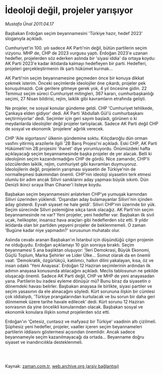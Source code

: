 # İdeoloji değil, projeler yarışıyor

*Mustafa Ünal 2011.04.17*

<td class="columnist-detail">
<p>Başbakan Erdoğan seçim beyannamesini 'Türkiye hazır, hedef 2023' sloganıyla açıkladı.</p>
<p>
<div id="haberMetinDiv">
<p>Cumhuriyet'in 100. yılı sadece AK Parti'nin değil, bütün partilerin seçim vizyonu. MHP de, CHP de 2023 vurgusu yaptı. Erdoğan 2023'e uzanan hedefler, projelerden söz ederken aslında bir 'siyasi iddia' da ortaya koydu: AK Parti 2023'e kadar iktidarda kalmayı hedefleyen bir parti. Hedefleri, projeleri gerçekleştirmenin ilk şartı hükümet kurmak...
<p> AK Parti'nin seçim beyannamesine geçmeden önce bir konuya dikkat çekmek isterim. Önceki seçimlerde ideolojiler öne çıkardı, projeler pek konuşulmazdı. Çok gerilere gitmeye gerek yok, 4 yıl öncesine gidin. 22 Temmuz seçim süreci Cumhuriyet mitingleri, 367 kararı, cumhurbaşkanlığı seçimi, 27 Nisan bildirisi, rejim, laiklik gibi kavramların etrafında gelişti.
<p> Ne projeler, ne sosyal konular gündeme geldi. CHP 'Cumhuriyet tehlikede, Çankaya elden gidiyor' dedi. AK Parti 'Abdullah Gül'ü cumhurbaşkanı seçtirmiyorlar' dedi. Seçimler için geri sayım başladı, görünen o ki meydanlarda ideolojiler değil projeler tartışılacak. Sadece AK Parti değil CHP de sosyal ve ekonomik 'projelere' ağırlık verecek.
<p> CHP 'Aile sigortasını' ülkenin gündemine soktu. Kılıçdaroğlu dün orman vasfını yitirmiş arazilerle ilgili '2B Barış Projesi'ni açıkladı. Eski CHP, AK Parti Hükümeti'nin 2B projesini 'ihanet' diye yorumluyordu. Önümüzdeki hafta açıklayacağı seçim beyannamesinde başka projeler de yer alacak. Belli ki ideolojinin seçim kazandırmadığını CHP de gördü. Nice zamandır, CHP'li sözcülerden laiklik, rejim, cumhuriyet gibi kavramları duymuyoruz. İdeolojilerin değil, projelerin yarışması siyasetin de Türkiye'nin de normalleşmesi bakımından önemli. CHP'nin ideoloji siyasetini terk etmesi olumlu bir adım ancak Silivri sanıklarını aday yapması büyük sıkıntı. Dün Denizli ikinci sıraya İlhan Cihaner'i listeye koydu.
<p> Başbakan seçim beyannamesini anlatırken CHP'ye yumuşak karnından Silivri üzerinden yüklendi. 'Dışarıdan aday bulamayanlar Silivri'nin içinden aday gösterdi. Eyvah siyaset ne hale geldi'. Silivri CHP'nin üzerinde bir yük. Seçim sürecinde Silivri polemiğine sıkça tanık olacağız. AK Parti'nin seçim beyannamesinde ne var? Yeni projeler, yeni hedefler var. Başbakan ilk sivil uçak, helikopter, insansız hava araçları gibi hedeflerden söz etti. 9 yıldır iktidarda olan bir partiden yepyeni projeler de beklenmemeli. O zaman 'Bugüne kadar niye yapmadın?' sorusunun muhatabı olur.
<p> Aslında cevabı aranan Başbakan'ın İstanbul için düşündüğü çılgın projenin ne olduğuydu. Erdoğan açıklamayı 10 gün sonraya bıraktı. Seçim beyannamesi 5 ana başlıktan oluşuyor: 'İleri Demokrasi, Büyük Ekonomi, Güçlü Toplum, Marka Şehirler ve Lider Ülke... Somut olarak da en önemli vaat: 'Demokratik, özgürlükçü, katılımcı, halkın dilini yakalayan, kısa, öz ve insan odaklı 'Yeni Anayasa'. Erdoğan 12 Haziran seçimlerinin ardından ilk adımın anayasa konusunda atılacağını açıkladı. Meclis tablosunun ne şekilde oluşacağı önemli. Sadece AK Parti değil, CHP ve MHP de yeni anayasadan yana. Partilerin bu iradesi eyleme dönüşür mü? Bunu biraz da siyasetin o dönemdeki havası belirler. Başbakan anayasa ile birlikte, siyasi partiler ve seçim yasasının da ele alınacağını söyledi. Kürt sorununa ilişkin bir cümlesi çok iddialıydı, 'Türkiye prangalarından kurtulacak ve bu sorun bir daha geri dönmemek üzere tarihe havale edilecek' dedi. Kürt sorunu 12 Haziran sonrasının da yine öncelikli konularından olacak. Başbakan sosyal ve ekonomik konulara ilişkin somut projelerden söz etti.
<p> Erdoğan'ın 'Çetesiz, cuntasız ve mafyasız bir Türkiye' vaadinin altı çizilmeli. Şüphesiz yeni hedefler, projeler, vaatler içeren seçim beyannameleri partilerin iddiasını göstermesi açısından önemlidir. Ancak sadece beyannameyle seçim kazanılmayacağı da ortada... Beyanname doğru siyaset ve inandırıcılıkla desteklenmeli. </p></p></p></p></p></p></p></div>
</p>


<p><br>
		 </br></p></td>

Kaynak: [zaman.com.tr](http://zaman.com.tr/yazar.do?yazino=1122443), [web.archive.org (arşiv bağlantısı)](http://web.archive.org/web/20110425005205/http://www.zaman.com.tr:80/yazar.do?yazino=1122443)
